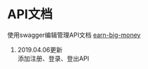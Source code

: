 # API文档

使用swagger编辑管理API文档
[earn-big-money](https://app.swaggerhub.com/apis/huntingwolf320/EarnBigMoney/1.0.0)

1. 2019.04.06更新  
添加注册、登录、登出API